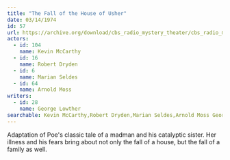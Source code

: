 ```yaml
---
title: "The Fall of the House of Usher"
date: 03/14/1974
id: 57
url: https://archive.org/download/cbs_radio_mystery_theater/cbs_radio_mystery_theater-0051-0100.zip/cbs_radio_mystery_theater-0051-0100%2Fcbsrmt_0057_the_fall_of_the_house_of_usher.mp3
actors:  
  - id: 104
    name: Kevin McCarthy  
  - id: 16
    name: Robert Dryden  
  - id: 6
    name: Marian Seldes  
  - id: 64
    name: Arnold Moss
writers:  
  - id: 28
    name: George Lowther
searchable: Kevin McCarthy,Robert Dryden,Marian Seldes,Arnold Moss George Lowther
---
```

Adaptation of Poe's classic tale of a madman and his catalyptic sister. Her illness and his fears bring about not only the fall of a house, but the fall of a family as well.